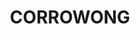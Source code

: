 ---
lastmod: '2025-04-06T06:05:20+00:00'
latitude: -36.865206
layout: suburb
longitude: 148.701564
postcode: '2633'
state: NSW
title: CORROWONG
url: /nsw/corrowong/
---